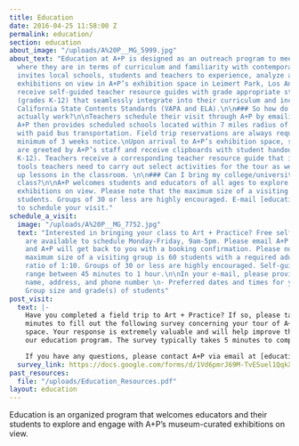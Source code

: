 ```yaml
---
title: Education
date: 2016-04-25 11:58:00 Z
permalink: education/
section: education
about_image: "/uploads/A%20P__MG_5999.jpg"
about_text: "Education at A+P is designed as an outreach program to meet teachers
  where they are in terms of curriculum and familiarity with contemporary art. A+P
  invites local schools, students and teachers to experience, analyze and engage with
  exhibitions on view in A+P’s exhibition space in Leimert Park, Los Angeles. Teachers
  receive self-guided teacher resource guides with grade appropriate student handouts
  (grades K-12) that seamlessly integrate into their curriculum and incorporate the
  California State Contents Standards (VAPA and ELA).\n\n### So how do K-12 visits
  actually work?\n\nTeachers schedule their visit through A+P by emailing education@artandpractice.org.
  A+P then provides scheduled schools located within 7 miles radius of A+P’s campus
  with paid bus transportation. Field trip reservations are always required with a
  minimum of 3 weeks notice.\nUpon arrival to A+P’s exhibition space, school groups
  are greeted by A+P’s staff and receive clipboards with student handouts (grades
  K-12). Teachers receive a corresponding teacher resource guide that includes the
  tools teachers need to carry out select activities for the tour as well as follow
  up lessons in the classroom. \n\n### Can I bring my college/university or adult
  class?\n\nA+P welcomes students and educators of all ages to explore and learn about
  exhibitions on view. Please note that the maximum size of a visiting group is 60
  students. Groups of 30 or less are highly encouraged. E-mail [education@artandpractice.org](mailto:education@artandpractice.org)
  to schedule your visit."
schedule_a_visit:
  image: "/uploads/A%20P__MG_7752.jpg"
  text: "Interested in bringing your class to Art + Practice? Free self-guided tours
    are available to schedule Monday-Friday, 9am-5pm. Please email A+P at [education@artandpractice.org](mailto:education@artandpractice.org),
    and A+P will get back to you with a booking confirmation. Please note that the
    maximum size of a visiting group is 60 students with a required adult to student
    ratio of 1:10. Groups of 30 or less are highly encouraged. Self-guided tours typically
    range between 45 minutes to 1 hour.\n\nIn your e-mail, please provide: \n- School
    name, address, and phone number \n- Preferred dates and times for your visit \n-
    Group size and grade(s) of students"
post_visit:
  text: |-
    Have you completed a field trip to Art + Practice? If so, please take a few
    minutes to fill out the following survey concerning your tour of A+P’s exhibition
    space. Your response is extremely valuable and will help improve the quality of
    our education program. The survey typically takes 5 minutes to complete.

    If you have any questions, please contact A+P via email at [education@artandpractice.org](mailto:education@artandpractice.org) or by phone at [%phone_formatted%](tel:%phone%).
  survey_link: https://docs.google.com/forms/d/1Vd6pmrJ69M-TvESuel1QqkXKCgbht3Y9QeJ5yZ0YJYE/viewform?edit_requested=true
past_resources:
  file: "/uploads/Education_Resources.pdf"
layout: education
---
```


Education is an organized program that welcomes educators and their students to explore and engage with A+P’s museum-curated exhibitions on view.